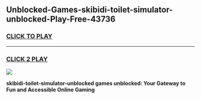 
## Unblocked-Games-skibidi-toilet-simulator-unblocked-Play-Free-43736
<h3>
<a href="https://premium76.site?title=skibidi-toilet-simulator-unblocked&ref=19M">CLICK TO PLAY</a></h3>
<hr>

<h3>
<a href="https://premium76.site?title=skibidi-toilet-simulator-unblocked&ref=19M">CLICK 2 PLAY</a>
  
</h3>

<a href="https://premium76.site?title=skibidi-toilet-simulator-unblocked&ref=19M"><img src="https://clearcache.store/games.png"></a>


**skibidi-toilet-simulator-unblocked games unblocked: Your Gateway to Fun and Accessible Online Gaming**
